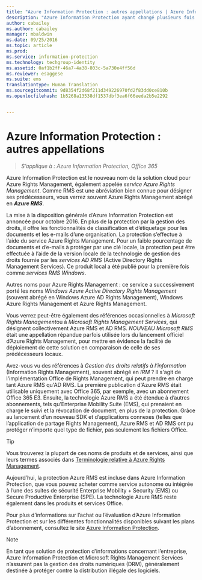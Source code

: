 ```yaml
---
title: "Azure Information Protection : autres appellations | Azure Information Protection"
description: "Azure Information Protection ayant changé plusieurs fois d’appellation, il est possible que vous le connaissiez sous un autre nom."
author: cabailey
ms.author: cabailey
manager: mbaldwin
ms.date: 09/25/2016
ms.topic: article
ms.prod: 
ms.service: information-protection
ms.technology: techgroup-identity
ms.assetid: 0af1b2ff-46a7-4a38-803c-5a730e4ff56d
ms.reviewer: esaggese
ms.suite: ems
translationtype: Human Translation
ms.sourcegitcommit: 9d8354f2d68f211d349226970fd2f83dd0ce810b
ms.openlocfilehash: 1b5268a13538df1537dbf3ea6f66eeda2b5e2292


---
```



# <a name="azure-information-protection---also-known-as-"></a>Azure Information Protection : autres appellations

>*S’applique à : Azure Information Protection, Office 365*

Azure Information Protection est le nouveau nom de la solution cloud pour Azure Rights Management, également appelée *service Azure Rights Management*. Comme RMS est une abréviation bien connue pour désigner ses prédécesseurs, vous verrez souvent Azure Rights Management abrégé en ***Azure RMS***.

La mise à la disposition générale d’Azure Information Protection est annoncée pour octobre 2016. En plus de la protection par la gestion des droits, il offre les fonctionnalités de classification et d’étiquetage pour les documents et les e-mails d’une organisation. La protection s’effectue à l’aide du service Azure Rights Management. Pour un faible pourcentage de documents et d’e-mails à protéger par une clé locale, la protection peut être effectuée à l’aide de la version locale de la technologie de gestion des droits fournie par les *services AD RMS* (Active Directory Rights Management Services). Ce produit local a été publié pour la première fois comme *services RMS Windows*.

Autres noms pour Azure Rights Management : ce service a successivement porté les noms *Windows Azure Active Directory Rights Management* (souvent abrégé en Windows Azure AD Rights Management), Windows Azure Rights Management et Azure Rights Management.

Vous verrez peut-être également des références occasionnelles à *Microsoft Rights Management*ou à *Microsoft Rights Management Services*, qui désignent collectivement Azure RMS et AD RMS.  *NOUVEAU Microsoft RMS* était une appellation répandue parfois utilisée lors du lancement officiel d’Azure Rights Management, pour mettre en évidence la facilité de déploiement de cette solution en comparaison de celle de ses prédécesseurs locaux.

Avez-vous vu des références à *Gestion des droits relatifs à l’information* (Information Rights Management), souvent abrégé en *IRM* ? Il s'agit de l'implémentation Office de Rights Management, qui peut prendre en charge tant Azure RMS qu'AD RMS. La première publication d'Azure RMS était utilisable uniquement avec Office 365, par exemple, avec un abonnement Office 365 E3. Ensuite, la technologie Azure RMS a été étendue à d’autres abonnements, tels qu’Enterprise Mobility Suite (EMS), qui prenaient en charge le suivi et la révocation de document, en plus de la protection. Grâce au lancement d’un nouveau SDK et d’applications connexes (telles que l’application de partage Rights Management), Azure RMS et AD RMS ont pu protéger n’importe quel type de fichier, pas seulement les fichiers Office. 

> [!TIP]
> Vous trouverez la plupart de ces noms de produits et de services, ainsi que leurs termes associés dans [Terminologie relative à Azure Rights Management](../get-started/terminology.md).

Aujourd’hui, la protection Azure RMS est incluse dans Azure Information Protection, que vous pouvez acheter comme service autonome ou intégrée à l’une des suites de sécurité Enterprise Mobility + Security (EMS) ou Secure Productive Enterprise (SPE). La technologie Azure RMS reste également dans les produits et services Office.

Pour plus d’informations sur l’achat ou l’évaluation d’Azure Information Protection et sur les différentes fonctionnalités disponibles suivant les plans d’abonnement, consultez le site [Azure Information Protection](https://www.microsoft.com/en-us/cloud-platform/azure-information-protection).

> [!NOTE]
> En tant que solution de protection d’informations concernant l’entreprise, Azure Information Protection et Microsoft Rights Management Services n’assurent pas la gestion des droits numériques (DRM), généralement destinée à protéger contre la distribution illégale des logiciels. 




<!--HONumber=Jan17_HO4-->


